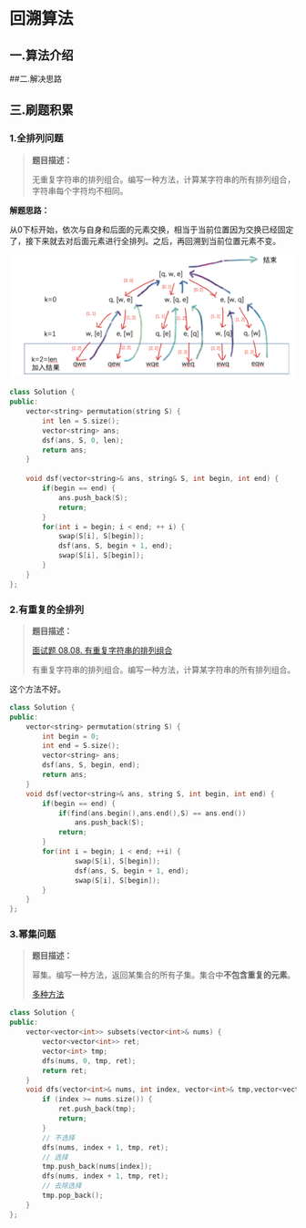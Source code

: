 # 回溯算法

## 一.算法介绍



##二.解决思路





## 三.刷题积累

### 1.全排列问题

> **题目描述：**
>
> 无重复字符串的排列组合。编写一种方法，计算某字符串的所有排列组合，字符串每个字符均不相同。

**解题思路：**

从0下标开始，依次与自身和后面的元素交换，相当于当前位置因为交换已经固定了，接下来就去对后面元素进行全排列。之后，再回溯到当前位置元素不变。

<img src="../images/7.png" style="zoom:50%;" />

```c++
class Solution {
public:
    vector<string> permutation(string S) {
        int len = S.size();
        vector<string> ans;
        dsf(ans, S, 0, len);
        return ans;
    }

    void dsf(vector<string>& ans, string& S, int begin, int end) {
        if(begin == end) {
            ans.push_back(S);
            return;
        }
        for(int i = begin; i < end; ++ i) {
            swap(S[i], S[begin]);
            dsf(ans, S, begin + 1, end);
            swap(S[i], S[begin]);
        }
    }
};
```



### 2.有重复的全排列

> **题目描述：**
>
> [面试题 08.08. 有重复字符串的排列组合](https://leetcode-cn.com/problems/permutation-ii-lcci/)
>
> 有重复字符串的排列组合。编写一种方法，计算某字符串的所有排列组合。

这个方法不好。

```c++
class Solution {
public:
    vector<string> permutation(string S) {
        int begin = 0;
        int end = S.size();
        vector<string> ans;
        dsf(ans, S, begin, end);
        return ans;
    }
    void dsf(vector<string>& ans, string S, int begin, int end) {
        if(begin == end) {
            if(find(ans.begin(),ans.end(),S) == ans.end())
                ans.push_back(S);
            return;
        }
        for(int i = begin; i < end; ++i) {
                swap(S[i], S[begin]);
                dsf(ans, S, begin + 1, end);
                swap(S[i], S[begin]);
        }
    }
};
```



### 3.幂集问题

> **题目描述：**
>
> 幂集。编写一种方法，返回某集合的所有子集。集合中**不包含重复的元素**。
>
> [多种方法](https://leetcode-cn.com/problems/power-set-lcci/solution/hui-su-wei-yun-suan-deng-gong-4chong-fang-shi-jie-/)

```c++
class Solution {
public:
    vector<vector<int>> subsets(vector<int>& nums) {
        vector<vector<int>> ret;
        vector<int> tmp;
        dfs(nums, 0, tmp, ret);
        return ret;
    }
    void dfs(vector<int>& nums, int index, vector<int>& tmp,vector<vector<int>>& ret) {
        if (index >= nums.size()) {
            ret.push_back(tmp);
            return;
        }
        // 不选择
        dfs(nums, index + 1, tmp, ret);
        // 选择
        tmp.push_back(nums[index]);
        dfs(nums, index + 1, tmp, ret);
        // 去除选择
        tmp.pop_back();
    }
};
```

